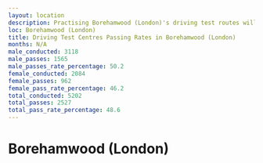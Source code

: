 ```yaml
---
layout: location
description: Practising Borehamwood (London)'s driving test routes will help you become more confident in your gear-changing abilities.
loc: Borehamwood (London)
title: Driving Test Centres Passing Rates in Borehamwood (London)
months: N/A
male_conducted: 3118
male_passes: 1565
male_passes_rate_percentage: 50.2
female_conducted: 2084
female_passes: 962
female_pass_rate_percentage: 46.2
total_conducted: 5202
total_passes: 2527
total_pass_rate_percentage: 48.6
---
```


# Borehamwood (London)
